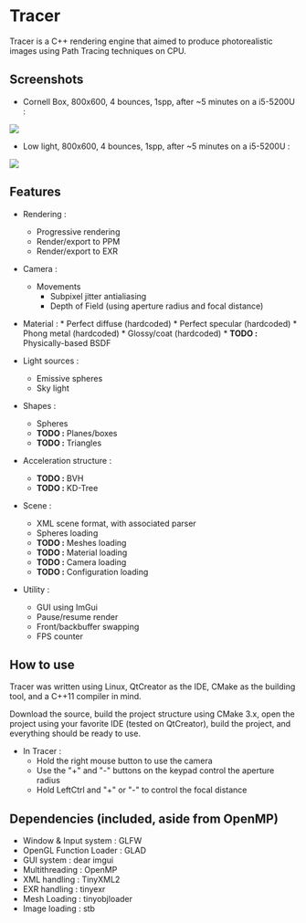 Tracer
======

Tracer is a C++ rendering engine that aimed to produce photorealistic images using Path Tracing techniques on CPU.

Screenshots
------

* Cornell Box, 800x600, 4 bounces, 1spp, after ~5 minutes on a i5-5200U :

![](https://image.ibb.co/gEqMBR/tracer_Render_cornell.png)


* Low light, 800x600, 4 bounces, 1spp, after ~5 minutes on a i5-5200U :

![](https://image.ibb.co/hzNq5m/tracer_Render_low_Light.png)


Features
------

* Rendering :
    * Progressive rendering
    * Render/export to PPM
    * Render/export to EXR

* Camera :
    * Movements
        * Subpixel jitter antialiasing
        * Depth of Field (using aperture radius and focal distance)

* Material :
        * Perfect diffuse (hardcoded)
        * Perfect specular (hardcoded)
        * Phong metal (hardcoded)
        * Glossy/coat (hardcoded)
        * **TODO :** Physically-based BSDF

* Light sources :
    * Emissive spheres
    * Sky light

* Shapes :
    * Spheres
    * **TODO :** Planes/boxes
    * **TODO :** Triangles

* Acceleration structure :
    * **TODO :** BVH
    * **TODO :** KD-Tree

* Scene :
    * XML scene format, with associated parser
    * Spheres loading
    * **TODO :** Meshes loading
    * **TODO :** Material loading
    * **TODO :** Camera loading
    * **TODO :** Configuration loading

* Utility :
    * GUI using ImGui
    * Pause/resume render
    * Front/backbuffer swapping
    * FPS counter

How to use
------

Tracer was written using Linux, QtCreator as the IDE, CMake as the building tool, and a C++11 compiler in mind.

Download the source, build the project structure using CMake 3.x, open the project using your favorite IDE (tested on QtCreator), build the project, and everything should be ready to use.

* In Tracer :
    * Hold the right mouse button to use the camera
    * Use the "+" and "-" buttons on the keypad control the aperture radius
    * Hold LeftCtrl and "+" or "-" to control the focal distance

Dependencies (included, aside from OpenMP)
------

- Window & Input system : GLFW
- OpenGL Function Loader : GLAD
- GUI system : dear imgui
- Multithreading : OpenMP
- XML handling : TinyXML2
- EXR handling : tinyexr
- Mesh Loading : tinyobjloader
- Image loading : stb

